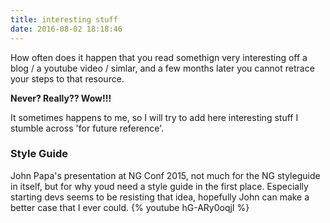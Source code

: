 ```yaml
---
title: interesting stuff
date: 2016-08-02 18:18:46
---
```

How often does it happen that you read somethign very interesting off a blog / a youtube video / simlar, and a few months later you cannot retrace your steps to that resource. 

**Never? Really?? Wow!!!**

It sometimes happens to me, so I will try to add here interesting stuff I stumble across 'for future reference'.

### Style Guide
John Papa's presentation at NG Conf 2015, not much for the NG styleguide in itself, but for why youd need a style guide in the first place. Especially starting devs seems to be resisting that idea, hopefully John can make a better case that I ever could. 
{% youtube hG-ARy0oqjI %}